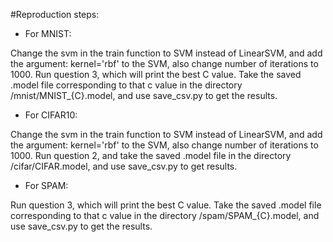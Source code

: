 #Reproduction steps:
- For MNIST:

Change the svm in the train function to SVM instead of LinearSVM, and add the argument: kernel='rbf' to the SVM, also change number of iterations to 1000.
Run question 3, which will print the best C value. Take the saved .model file corresponding to that c value in the directory /mnist/MNIST_{C}.model, and use save_csv.py to get the results.

- For CIFAR10:

Change the svm in the train function to SVM instead of LinearSVM, and add the argument: kernel='rbf' to the SVM, also change number of iterations to 1000. Run question 2, and
take the saved .model file in the directory /cifar/CIFAR.model, and use save_csv.py to get results.

- For SPAM:

Run question 3, which will print the best C value. Take the saved .model file corresponding to that c value in the directory /spam/SPAM_{C}.model, and use save_csv.py to get the results.
